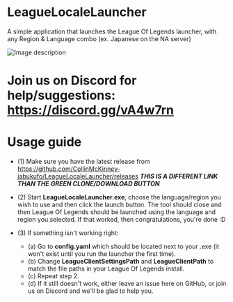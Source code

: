 # LeagueLocaleLauncher
A simple application that launches the League Of Legends launcher, with any Region &amp; Language combo (ex. Japanese on the NA server)

![Image description](https://i.imgur.com/c8bhvj4.png)

# Join us on Discord for help/suggestions: https://discord.gg/vA4w7rn

# Usage guide

* (1) Make sure you have the latest release from https://github.com/CollinMcKinney-jabukufo/LeagueLocaleLauncher/releases ***THIS IS A DIFFERENT LINK THAN THE GREEN CLONE/DOWNLOAD BUTTON***


* (2) Start **LeagueLocaleLauncher.exe**, choose the language/region you wish to use and then click the launch button. The tool should close and then League Of Legends should be launched using the language and region you selected. If that worked, then congratulations, you're done :D


* (3) If something isn't working right:
  * (a) Go to **config.yaml** which should be located next to your .exe (it won't exist until you run the launcher the first time).
  * (b) Change **LeagueClientSettingsPath** and **LeagueClientPath** to match the file paths in your League Of Legends install.
  * (c) Repeat step 2.
  * (d) If it still doesn't work, either leave an issue here on GitHub, or join us on Discord and we'll be glad to help you.

